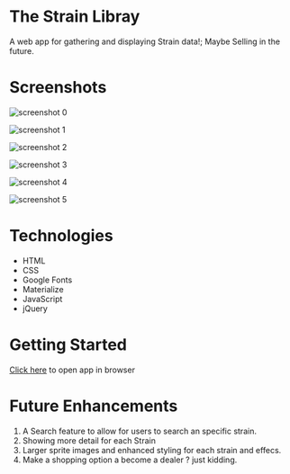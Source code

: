 # The Strain Libray

A web app for gathering and displaying Strain data!; Maybe Selling in the future.


# Screenshots

![screenshot 0](https://imgur.com/I4XzX6f.png)

![screenshot 1](https://imgur.com/eYjBYVG.png)

![screenshot 2](https://imgur.com/FX0MxGA.png)

![screenshot 3](https://imgur.com/0NMtkyU.png)

![screenshot 4](https://imgur.com/xStxPOs.png)

![screenshot 5](https://imgur.com/ldYqU48.png)

# Technologies

- HTML
- CSS
- Google Fonts
- Materialize 
- JavaScript
- jQuery

# Getting Started
[Click here]() to open app in browser

# Future Enhancements
1. A Search feature to allow for users to search an specific strain. 
2. Showing more detail for each Strain
3. Larger sprite images and enhanced styling for each strain and effecs. 
4. Make a shopping option a become a dealer ? just kidding. 


